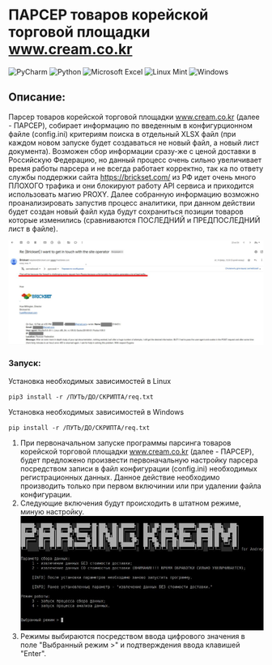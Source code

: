 # ПАРСЕР товаров корейской торговой площадки www.cream.co.kr

![PyCharm](https://img.shields.io/badge/pycharm-143?style=for-the-badge&logo=pycharm&logoColor=black&color=black&labelColor=green) ![Python](https://img.shields.io/badge/python-3670A0?style=for-the-badge&logo=python&logoColor=ffdd54) ![Microsoft Excel](https://img.shields.io/badge/Microsoft_Excel-217346?style=for-the-badge&logo=microsoft-excel&logoColor=white) ![Linux Mint](https://img.shields.io/badge/Linux%20Mint-87CF3E?style=for-the-badge&logo=Linux%20Mint&logoColor=white) ![Windows](https://img.shields.io/badge/Windows-0078D6?style=for-the-badge&logo=windows&logoColor=white)

## Описание:
Парсер товаров корейской торговой площадки www.cream.co.kr (далее - ПАРСЕР), собирает информацию по введенным в конфигурционном файле (config.ini) критериям поиска в отдельный XLSX файл (при каждом новом запуске будет создаваться не новый файл, а новый лист документа). Возможен сбор информации сразу-же с ценой доставки в Российскую Федерацию, но данный процесс очень сильно увеличивает время работы парсера и не всегда работает корректно, так ка по ответу службы поддержки сайта https://brickset.com/ из РФ идет очень много ПЛОХОГО трафика и они блокируют работу API сервиса и приходится использовать магию PROXY. Далее собранную информацию возможно проанализировать запустив процесс аналитики, при данном действии будет создан новый файл куда будут сохраниться позиции товаров которые изменились (сравниваются ПОСЛЕДНИЙ и ПРЕДПОСЛЕДНИЙ лист в файле). 

![Ответ службы поддержки](md/001.jpg)

### Запуск:
 Установка необходимых зависимостей в Linux

 ```shell
pip3 install -r /ПУТЬ/ДО/СКРИПТА/req.txt 
``` 

 Установка необходимых зависимостей в Windows

 ```shell
pip install -r /ПУТЬ/ДО/СКРИПТА/req.txt 
``` 

 1. При первоначальном запуске программы парсинга товаров корейской торговой площадки www.cream.co.kr (далее - ПАРСЕР), будет предложено произвести первоначальную настройку парсера посредством записи в файл конфигурации (config.ini) необходимых регистрационных данных. Данное действие необходимо производить только при первом включинии или при удалении файла конфигурации.
 2. Следующие включения будут происходить в штатном режиме, миную настройку.
 ![Работа парсера](md/002.jpg)
3. Режимы выбираются посредством ввода цифрового значения в поле "Выбранный режим >" и подтверждения ввода клавишей "Enter".





